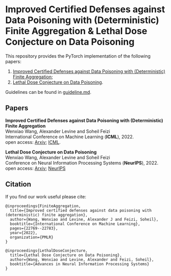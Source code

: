 # Improved Certified Defenses against Data Poisoning with (Deterministic) Finite Aggregation & Lethal Dose Conjecture on Data Poisoning

This repository provides the PyTorch implementation of the following papers:
1. [Improved Certified Defenses against Data Poisoning with (Deterministic) Finite Aggregation](https://proceedings.mlr.press/v162/wang22m.html);
2. [Lethal Dose Conjecture on Data Poisoning](https://arxiv.org/abs/2208.03309).


Guidelines can be found in [guideline.md](https://github.com/wangwenxiao/FiniteAggregation/blob/main/guideline.md). 

## Papers
**Improved Certified Defenses against Data Poisoning with (Deterministic) Finite Aggregation**  
Wenxiao Wang, Alexander Levine and Soheil Feizi  
International Conference on Machine Learning (**ICML**), 2022.  
open access: [Arxiv](https://arxiv.org/abs/2202.02628); [ICML](https://proceedings.mlr.press/v162/wang22m.html).

**Lethal Dose Conjecture on Data Poisoning**  
Wenxiao Wang, Alexander Levine and Soheil Feizi  
Conference on Neural Information Processing Systems (**NeurIPS**), 2022.  
open access:  [Arxiv](https://arxiv.org/abs/2208.03309); [NeurIPS](https://openreview.net/forum?id=PYnSpt3jAz)


## Citation 
If you find our work useful please cite: 
```
@inproceedings{FiniteAggregation,
  title={Improved certified defenses against data poisoning with (deterministic) finite aggregation},
  author={Wang, Wenxiao and Levine, Alexander J and Feizi, Soheil},
  booktitle={International Conference on Machine Learning},
  pages={22769--22783},
  year={2022},
  organization={PMLR}
}

@inproceedings{LethalDoseConjecture,
  title={Lethal Dose Conjecture on Data Poisoning},
  author={Wang, Wenxiao and Levine, Alexander and Feizi, Soheil},
  booktitle={Advances in Neural Information Processing Systems}
}
```




